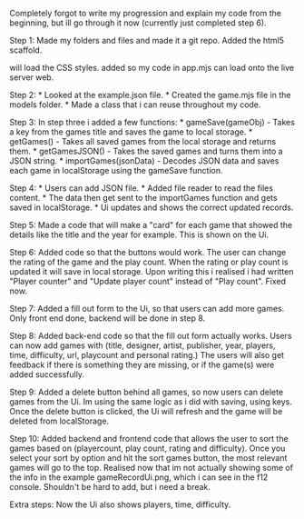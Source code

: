 Completely forgot to write my progression and explain my code from the beginning, but ill go through it now (currently just completed step 6).

Step 1:
Made my folders and files and made it a git repo.
Added the html5 scaffold.
<link rel="stylesheet" href="style.css"> will load the CSS styles.
<script src="app.mjs" type="module"></script> added so my code in app.mjs can load onto the live server web.

Step 2:
    * Looked at the example.json file.
    * Created the game.mjs file in the models folder.
    * Made a class that i can reuse throughout my code.

Step 3:
In step three i added a few functions:
    * gameSave(gameObj) - Takes a key from the games title and saves the game to local storage.
    * getGames() - Takes all saved games from the local storage and returns them.
    * getGamesJSON() - Takes the saved games and turns them into a JSON string.
    * importGames(jsonData) - Decodes JSON data and saves each game in localStorage using the gameSave function.

Step 4:
    * Users can add JSON file.
    * Added file reader to read the files content.
    * The data then get sent to the importGames function and gets saved in localStorage.
    * Ui updates and shows the correct updated records.

Step 5:
Made a code that will make a "card" for each game that showed the details like the title and the year for example.
This is shown on the Ui.

Step 6:
Added code so that the buttons would work. The user can change the rating of the game and the play count. When the rating or play count is updated it will save in local storage.
Upon writing this i realised i had written "Player counter" and "Update player count" instead of "Play count". Fixed now.

Step 7:
Added a fill out form to the Ui, so that users can add more games. Only front end done, backend will be done in step 8.

Step 8:
Added back-end code so that the fill out form actually works.
Users can now add games with (title, designer, artist, publisher, year, players, time, difficulty, url, playcount and personal rating.)
The users will also get feedback if there is something they are missing, or if the game(s) were added successfully.

Step 9:
Added a delete button behind all games, so now users can delete games from the Ui.
Im using the same logic as i did with saving, using keys. Once the delete button is clicked, the Ui will refresh and the game will be deleted from localStorage.

Step 10:
Added backend and frontend code that allows the user to sort the games based on (playercount, play count, rating and difficulty).
Once you select your sort by option and hit the sort games button, the most relevant games will go to the top.
Realised now that im not actually showing some of the info in the example gameRecordUi.png, which i can see in the f12 console.
Shouldn't be hard to add, but i need a break.

Extra steps:
Now the Ui also shows players, time, difficulty.